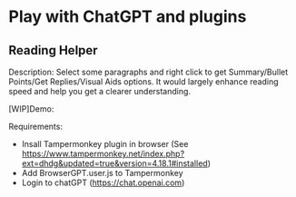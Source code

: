 # Play with ChatGPT and plugins
## Reading Helper
Description: Select some paragraphs and right click to get Summary/Bullet Points/Get Replies/Visual Aids options. It would largely enhance reading speed and help you  get a clearer understanding.


[WIP]Demo:

Requirements:
- Insall Tampermonkey plugin in browser (See https://www.tampermonkey.net/index.php?ext=dhdg&updated=true&version=4.18.1#installed)
- Add BrowserGPT.user.js to Tampermonkey
- Login to chatGPT (https://chat.openai.com)
